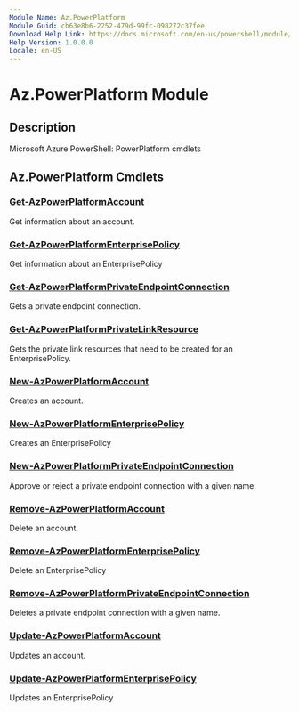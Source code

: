 ```yaml
---
Module Name: Az.PowerPlatform
Module Guid: cb63e8b6-2252-479d-99fc-098272c37fee
Download Help Link: https://docs.microsoft.com/en-us/powershell/module/az.powerplatform
Help Version: 1.0.0.0
Locale: en-US
---
```


# Az.PowerPlatform Module
## Description
Microsoft Azure PowerShell: PowerPlatform cmdlets

## Az.PowerPlatform Cmdlets
### [Get-AzPowerPlatformAccount](Get-AzPowerPlatformAccount.md)
Get information about an account.

### [Get-AzPowerPlatformEnterprisePolicy](Get-AzPowerPlatformEnterprisePolicy.md)
Get information about an EnterprisePolicy

### [Get-AzPowerPlatformPrivateEndpointConnection](Get-AzPowerPlatformPrivateEndpointConnection.md)
Gets a private endpoint connection.

### [Get-AzPowerPlatformPrivateLinkResource](Get-AzPowerPlatformPrivateLinkResource.md)
Gets the private link resources that need to be created for an EnterprisePolicy.

### [New-AzPowerPlatformAccount](New-AzPowerPlatformAccount.md)
Creates an account.

### [New-AzPowerPlatformEnterprisePolicy](New-AzPowerPlatformEnterprisePolicy.md)
Creates an EnterprisePolicy

### [New-AzPowerPlatformPrivateEndpointConnection](New-AzPowerPlatformPrivateEndpointConnection.md)
Approve or reject a private endpoint connection with a given name.

### [Remove-AzPowerPlatformAccount](Remove-AzPowerPlatformAccount.md)
Delete an account.

### [Remove-AzPowerPlatformEnterprisePolicy](Remove-AzPowerPlatformEnterprisePolicy.md)
Delete an EnterprisePolicy

### [Remove-AzPowerPlatformPrivateEndpointConnection](Remove-AzPowerPlatformPrivateEndpointConnection.md)
Deletes a private endpoint connection with a given name.

### [Update-AzPowerPlatformAccount](Update-AzPowerPlatformAccount.md)
Updates an account.

### [Update-AzPowerPlatformEnterprisePolicy](Update-AzPowerPlatformEnterprisePolicy.md)
Updates an EnterprisePolicy

